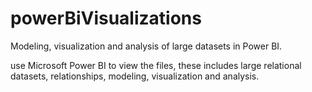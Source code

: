 # powerBiVisualizations
Modeling, visualization and analysis of large datasets in Power BI.

use Microsoft Power BI to view the files, these includes large relational datasets, relationships, modeling, visualization and analysis.
